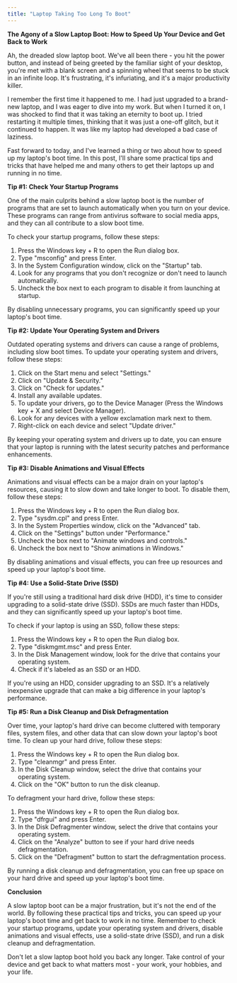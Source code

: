 ```yaml
---
title: "Laptop Taking Too Long To Boot"
---
```


**The Agony of a Slow Laptop Boot: How to Speed Up Your Device and Get Back to Work**

 Ah, the dreaded slow laptop boot. We've all been there - you hit the power button, and instead of being greeted by the familiar sight of your desktop, you're met with a blank screen and a spinning wheel that seems to be stuck in an infinite loop. It's frustrating, it's infuriating, and it's a major productivity killer.

I remember the first time it happened to me. I had just upgraded to a brand-new laptop, and I was eager to dive into my work. But when I turned it on, I was shocked to find that it was taking an eternity to boot up. I tried restarting it multiple times, thinking that it was just a one-off glitch, but it continued to happen. It was like my laptop had developed a bad case of laziness.

Fast forward to today, and I've learned a thing or two about how to speed up my laptop's boot time. In this post, I'll share some practical tips and tricks that have helped me and many others to get their laptops up and running in no time.

**Tip #1: Check Your Startup Programs**

One of the main culprits behind a slow laptop boot is the number of programs that are set to launch automatically when you turn on your device. These programs can range from antivirus software to social media apps, and they can all contribute to a slow boot time.

To check your startup programs, follow these steps:

1. Press the Windows key + R to open the Run dialog box.
2. Type "msconfig" and press Enter.
3. In the System Configuration window, click on the "Startup" tab.
4. Look for any programs that you don't recognize or don't need to launch automatically.
5. Uncheck the box next to each program to disable it from launching at startup.

By disabling unnecessary programs, you can significantly speed up your laptop's boot time.

**Tip #2: Update Your Operating System and Drivers**

Outdated operating systems and drivers can cause a range of problems, including slow boot times. To update your operating system and drivers, follow these steps:

1. Click on the Start menu and select "Settings."
2. Click on "Update & Security."
3. Click on "Check for updates."
4. Install any available updates.
5. To update your drivers, go to the Device Manager (Press the Windows key + X and select Device Manager).
6. Look for any devices with a yellow exclamation mark next to them.
7. Right-click on each device and select "Update driver."

By keeping your operating system and drivers up to date, you can ensure that your laptop is running with the latest security patches and performance enhancements.

**Tip #3: Disable Animations and Visual Effects**

Animations and visual effects can be a major drain on your laptop's resources, causing it to slow down and take longer to boot. To disable them, follow these steps:

1. Press the Windows key + R to open the Run dialog box.
2. Type "sysdm.cpl" and press Enter.
3. In the System Properties window, click on the "Advanced" tab.
4. Click on the "Settings" button under "Performance."
5. Uncheck the box next to "Animate windows and controls."
6. Uncheck the box next to "Show animations in Windows."

By disabling animations and visual effects, you can free up resources and speed up your laptop's boot time.

**Tip #4: Use a Solid-State Drive (SSD)**

If you're still using a traditional hard disk drive (HDD), it's time to consider upgrading to a solid-state drive (SSD). SSDs are much faster than HDDs, and they can significantly speed up your laptop's boot time.

To check if your laptop is using an SSD, follow these steps:

1. Press the Windows key + R to open the Run dialog box.
2. Type "diskmgmt.msc" and press Enter.
3. In the Disk Management window, look for the drive that contains your operating system.
4. Check if it's labeled as an SSD or an HDD.

If you're using an HDD, consider upgrading to an SSD. It's a relatively inexpensive upgrade that can make a big difference in your laptop's performance.

**Tip #5: Run a Disk Cleanup and Disk Defragmentation**

Over time, your laptop's hard drive can become cluttered with temporary files, system files, and other data that can slow down your laptop's boot time. To clean up your hard drive, follow these steps:

1. Press the Windows key + R to open the Run dialog box.
2. Type "cleanmgr" and press Enter.
3. In the Disk Cleanup window, select the drive that contains your operating system.
4. Click on the "OK" button to run the disk cleanup.

To defragment your hard drive, follow these steps:

1. Press the Windows key + R to open the Run dialog box.
2. Type "dfrgui" and press Enter.
3. In the Disk Defragmenter window, select the drive that contains your operating system.
4. Click on the "Analyze" button to see if your hard drive needs defragmentation.
5. Click on the "Defragment" button to start the defragmentation process.

By running a disk cleanup and defragmentation, you can free up space on your hard drive and speed up your laptop's boot time.

**Conclusion**

A slow laptop boot can be a major frustration, but it's not the end of the world. By following these practical tips and tricks, you can speed up your laptop's boot time and get back to work in no time. Remember to check your startup programs, update your operating system and drivers, disable animations and visual effects, use a solid-state drive (SSD), and run a disk cleanup and defragmentation.

Don't let a slow laptop boot hold you back any longer. Take control of your device and get back to what matters most - your work, your hobbies, and your life.